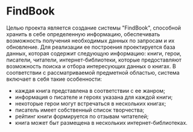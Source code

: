 # FindBook

Целью проекта является создание системы "FindBook", способной хранить в себе определенную информацию, обеспечивать возможность получения необходимых данных по запросам и их обновление. Для реализации ее построения проектируется база данных, которая содержит следующую информацию: книги, герои, писатели, читатели, интернет-библиотеки, которые предоставляют возможность поиска и отбора интересующих данных о книгах. В соответствии с рассматриваемой предметной областью, система включает в себя такие особенности:
-	каждая книга представлена в соответствии с ее жанром;
-	информация о писателе и героях указана для каждой книги;
-	некоторые герои могут встречаться в нескольких книгах;
-	писатель имеет собственный список творчества;
-	рейтинг книги формируется по отзывам читателей;
-	книга может быт размещена в нескольких интернет-библиотеках.
